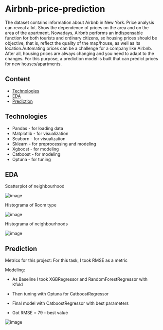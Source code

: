 # Airbnb-price-prediction
The dataset contains information about Airbnb in New York. Price analysis can reveal a lot. Show the dependence of prices on the area and on the area of ​​the apartment. Nowadays, Airbnb performs an indispensable function for both tourists and ordinary citizens, so housing prices should be objective, that is, reflect the quality of the map/house, as well as its location.Automating prices can be a challenge for a company like Airbnb. After all, housing prices are always changing and you need to adapt to the changes. For this purpose, a prediction model is built that can predict prices for new houses/apartments.

## Content
- [Technologies](#Technologies)
- [EDA](#EDA)
- [Prediction](#Prediction)

## Technologies
- Pandas - for loading data
- Matplotlib - for visualization 
- Seaborn - for visualization
- Sklearn - for preprocessing and modeling
- Xgboost - for modeling 
- Catboost - for modeling 
- Optuna - for tuning 


## EDA
Scatterplot of neighbourhood

![image](https://github.com/Anton4wave/Airbnb-price-prediction/assets/100091790/092a114f-1b37-46be-8b14-023a2ca8c480)

Histograma of Room type 

![image](https://github.com/Anton4wave/Airbnb-price-prediction/assets/100091790/3b5a95a5-3d12-477b-8e25-dc09a102a2b2)

Histograma of neighbourhoods

![image](https://github.com/Anton4wave/Airbnb-price-prediction/assets/100091790/640d218a-847c-4b44-ab32-6f25878df895)


## Prediction 

Metrics for this project: For this task, I took RMSE as a metric

Modeling:

- As Baseline I took XGBRegressor and RandomForestRegressor with Kfold 

- Then tuning with Optuna for CatboostRegressor

- Final model with CatboostRegressor with best parameters

- Got RMSE = 79 - best value 

![image](https://github.com/Anton4wave/Airbnb-price-prediction/assets/100091790/fb04095b-3d17-45a1-ae4e-ea9692010658)




